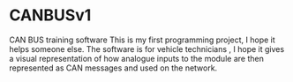 # CANBUSv1
CAN BUS training software
This is my first programming project, I hope it helps someone else.
The software is for vehicle technicians , I hope it gives a visual representation of how analogue inputs to the module are then represented as CAN messages and used on the network.
